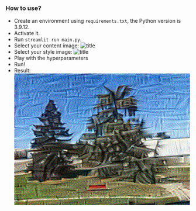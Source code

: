 ### How to use?

- Create an environment using ```requirements.txt```, the Python version is $3.9.12$.
- Activate it.
- Run ```streamlit run main.py```.
- Select your content image: ![title](https://github.com/ReinforcedKnowledge/Neural-Style-Transfer/blob/main/images/trees.jpg)
- Select your style image: ![title](https://github.com/ReinforcedKnowledge/Neural-Style-Transfer/blob/main/images/building.jpg)
- Play with the hyperparameters
- Run!
- Result: ![title](https://github.com/ReinforcedKnowledge/Neural-Style-Transfer/blob/main/images/trees_building_mixed.jpeg)
